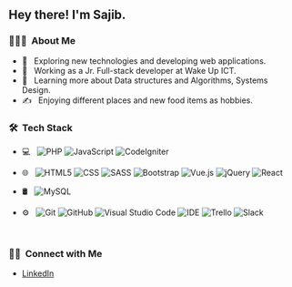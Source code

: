 <h2> Hey there! I'm Sajib.</h2>

<h3> 👨🏻‍💻 &nbsp;About Me </h3>

- 🤔 &nbsp; Exploring new technologies and developing web applications.
- 💼 &nbsp; Working as a Jr. Full-stack developer at Wake Up ICT.
- 🌱 &nbsp; Learning more about Data structures and Algorithms, Systems Design.
- ✍️ &nbsp; Enjoying different places and new food items as hobbies.

<h3> 🛠 &nbsp;Tech Stack</h3>

- 💻 &nbsp;
  ![PHP](https://img.shields.io/badge/-PHP-333333?style=flat&logo=php)
  ![JavaScript](https://img.shields.io/badge/-JavaScript-333333?style=flat&logo=javascript)
  ![CodeIgniter](https://img.shields.io/badge/-CodeIgniter-333333?style=flat&logo=codeIgniter)

- 🌐 &nbsp;
  ![HTML5](https://img.shields.io/badge/-HTML5-333333?style=flat&logo=HTML5)
  ![CSS](https://img.shields.io/badge/-CSS-333333?style=flat&logo=CSS3&logoColor=1572B6)
  ![SASS](https://img.shields.io/badge/-SASS-333333?style=flat&logo=SASS)
  ![Bootstrap](https://img.shields.io/badge/-Bootstrap-333333?style=flat&logo=bootstrap&logoColor=563D7C)
  ![Vue.js](https://img.shields.io/badge/-Vue.js-333333?style=flat&logo=vue.js)
  ![jQuery](https://img.shields.io/badge/-JQuery-333333?style=flat&logo=jquery.js)
  ![React](https://img.shields.io/badge/-React-333333?style=flat&logo=react)
- 🛢 &nbsp;
  ![MySQL](https://img.shields.io/badge/-MySQL-333333?style=flat&logo=mysql)  
- ⚙️ &nbsp;
  ![Git](https://img.shields.io/badge/-Git-333333?style=flat&logo=git)
  ![GitHub](https://img.shields.io/badge/-GitHub-333333?style=flat&logo=github)
  ![Visual Studio Code](https://img.shields.io/badge/-Visual%20Studio%20Code-333333?style=flat&logo=visual-studio-code&logoColor=007ACC)
  ![IDE](https://img.shields.io/badge/-NetBeans-333333?style=flat&logo=netbeans)
  ![Trello](https://img.shields.io/badge/-Trello-333333?style=flat&logo=trello)
  ![Slack](https://img.shields.io/badge/-Slack-333333?style=flat&logo=slack)
<br/>


<h3> 🤝🏻 &nbsp;Connect with Me </h3>

- [LinkedIn](https://www.linkedin.com/in/sajibriddho/)


